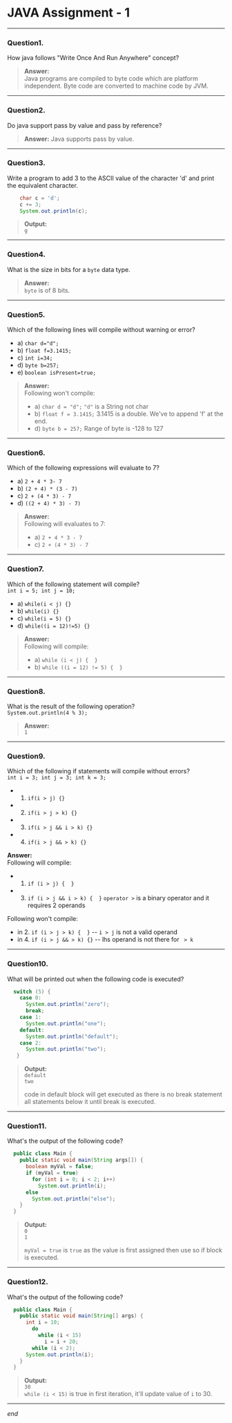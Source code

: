 # JAVA Assignment - 1



---

### Question1.  
How java follows "Write Once And Run Anywhere" concept?  

>**Answer:**  
>    Java programs are compiled to byte code which are platform independent. Byte code are converted to machine code by JVM.


---

### Question2.  
Do java support pass by value and pass by reference?
    
> **Answer:**
>     Java supports pass by value.


---

### Question3.  
Write a program to add 3 to the ASCII value of the character 'd'
and print the equivalent character.
```java
    char c = 'd';
    c += 3;
    System.out.println(c);
```

> **Output:**   
> `g`


---

### Question4.  
What is the size in bits for a `byte` data type.

> **Answer:**  
> `byte` is of 8 bits.

---

### Question5.  
Which of the following lines will compile without warning or error?

   * a) `char d="d";`
   * b) `float f=3.1415;`
   * c) `int i=34;`
   * d) `byte b=257;`
   * e) `boolean isPresent=true;`

>**Answer:**    
>Following won't compile:
>* a) `char d = "d";` `"d"` is a String not char
>* b) `float f = 3.1415;` 3.1415 is a double. We've to append 'f' at the end.
>* d) `byte b = 257;` Range of byte is -128 to 127

---

### Question6.  
Which of the following expressions will evaluate to 7?   
* a) `2 + 4 * 3- 7`  
* b) `(2 + 4) * (3 - 7)`  
* c) `2 + (4 * 3) - 7`  
* d) `((2 + 4) * 3) - 7)` 

> **Answer:**    
> Following will evaluates to 7:
> *  a) `2 + 4 * 3 - 7`
> *  c) `2 + (4 * 3) - 7`


---

### Question7.  
Which of the following statement will compile?  
  `int i = 5; int j = 10;`
  * a) `while(i < j) {}`
  * b) `while(i) {}`
  * c) `while(i = 5) {}`
  * d) `while((i = 12)!=5) {}`  

> **Answer:**      
> Following will compile:  
> * a) `while (i < j) {  }`
> * b) `while ((i = 12) != 5) {  }`


---

### Question8.  
What is the result of the following operation?  
    `System.out.println(4 % 3);`

> **Answer:**      
> `1` 


---

### Question9.  
Which of the following if statements will compile without errors?  
  `int i = 3; int j = 3; int k = 3;`
  * 1. `if(i > j) {}`
  * 2. `if(i > j > k) {}`
  * 3. `if(i > j && i > k) {}`
  * 4. `if(i > j && > k) {}`

**Answer:**  
Following will compile:
* 1. `if (i > j) {  }`
* 3. `if (i > j && i > k) {  }`
      `operator >` is a binary operator and it requires 2 operands  

Following won't compile:  

* in 2. `if (i > j > k) {  }` -- `i > j` is not a valid operand
* in 4. `if (i > j && > k) {}`  -- lhs operand is not there for ` > k`


---

### Question10. 
What will be printed out when the following code is executed?
```java
  switch (5) {
    case 0:
      System.out.println("zero");
      break;
    case 1:
      System.out.println("one");
    default:
      System.out.println("default");
    case 2:
      System.out.println("two");
   }
```
    
> **Output:**  
> `default`      
> `two `
>    
>code in default block will get executed as there is no break statement all statements below it until break is executed.
>
>
---

### Question11.  
What's the output of the following code?
```java
  public class Main {
    public static void main(String args[]) {
      boolean myVal = false;
      if (myVal = true)
        for (int i = 0; i < 2; i++)
          System.out.println(i);
      else
        System.out.println("else");
    }
  }
```

> **Output:**  
> `0`  
> `1`  
>
> `myVal = true` is `true` as the value is first assigned then use so if block is executed.


---

### Question12.  
What's the output of the following code?
```java
  public class Main {
    public static void main(String[] args) {
      int i = 10;
        do
          while (i < 15)
            i = i + 20;
        while (i < 2);
      System.out.println(i);
    }
  }
```

> **Output:**  
> `30`   
> `while (i < 15)` is true in first iteration, it'll update value of `i` to 30.

---
*end*